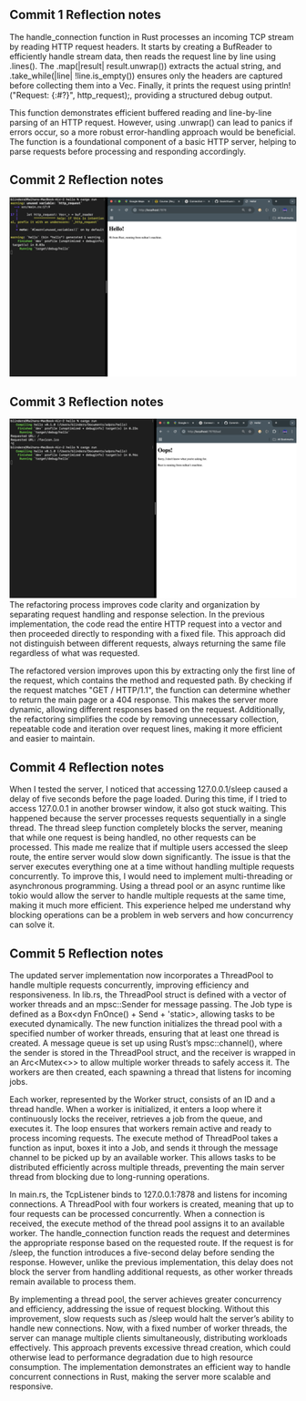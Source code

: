 ## Commit 1 Reflection notes
The handle_connection function in Rust processes an incoming TCP stream by reading HTTP request headers. It starts by creating a BufReader to efficiently handle stream data, then reads the request line by line using .lines(). The .map(|result| result.unwrap()) extracts the actual string, and .take_while(|line| !line.is_empty()) ensures only the headers are captured before collecting them into a Vec. Finally, it prints the request using println!("Request: {:#?}", http_request);, providing a structured debug output.

This function demonstrates efficient buffered reading and line-by-line parsing of an HTTP request. However, using .unwrap() can lead to panics if errors occur, so a more robust error-handling approach would be beneficial. The function is a foundational component of a basic HTTP server, helping to parse requests before processing and responding accordingly.

## Commit 2 Reflection notes
![Image - 1](/static/image1.png)

## Commit 3 Reflection notes
![Image - 2](/static/image2.png)
The refactoring process improves code clarity and organization by separating request handling and response selection. In the previous implementation, the code read the entire HTTP request into a vector and then proceeded directly to responding with a fixed file. This approach did not distinguish between different requests, always returning the same file regardless of what was requested.

The refactored version improves upon this by extracting only the first line of the request, which contains the method and requested path. By checking if the request matches "GET / HTTP/1.1", the function can determine whether to return the main page or a 404 response. This makes the server more dynamic, allowing different responses based on the request. Additionally, the refactoring simplifies the code by removing unnecessary collection, repeatable code and iteration over request lines, making it more efficient and easier to maintain.

## Commit 4 Reflection notes
When I tested the server, I noticed that accessing 127.0.0.1/sleep caused a delay of five seconds before the page loaded. During this time, if I tried to access 127.0.0.1 in another browser window, it also got stuck waiting. This happened because the server processes requests sequentially in a single thread. The thread sleep function completely blocks the server, meaning that while one request is being handled, no other requests can be processed. This made me realize that if multiple users accessed the sleep route, the entire server would slow down significantly. The issue is that the server executes everything one at a time without handling multiple requests concurrently. To improve this, I would need to implement multi-threading or asynchronous programming. Using a thread pool or an async runtime like tokio would allow the server to handle multiple requests at the same time, making it much more efficient. This experience helped me understand why blocking operations can be a problem in web servers and how concurrency can solve it.

## Commit 5 Reflection notes
The updated server implementation now incorporates a ThreadPool to handle multiple requests concurrently, improving efficiency and responsiveness. In lib.rs, the ThreadPool struct is defined with a vector of worker threads and an mpsc::Sender<Job> for message passing. The Job type is defined as a Box<dyn FnOnce() + Send + 'static>, allowing tasks to be executed dynamically. The new function initializes the thread pool with a specified number of worker threads, ensuring that at least one thread is created. A message queue is set up using Rust’s mpsc::channel(), where the sender is stored in the ThreadPool struct, and the receiver is wrapped in an Arc<Mutex<>> to allow multiple worker threads to safely access it. The workers are then created, each spawning a thread that listens for incoming jobs.

Each worker, represented by the Worker struct, consists of an ID and a thread handle. When a worker is initialized, it enters a loop where it continuously locks the receiver, retrieves a job from the queue, and executes it. The loop ensures that workers remain active and ready to process incoming requests. The execute method of ThreadPool takes a function as input, boxes it into a Job, and sends it through the message channel to be picked up by an available worker. This allows tasks to be distributed efficiently across multiple threads, preventing the main server thread from blocking due to long-running operations.

In main.rs, the TcpListener binds to 127.0.0.1:7878 and listens for incoming connections. A ThreadPool with four workers is created, meaning that up to four requests can be processed concurrently. When a connection is received, the execute method of the thread pool assigns it to an available worker. The handle_connection function reads the request and determines the appropriate response based on the requested route. If the request is for /sleep, the function introduces a five-second delay before sending the response. However, unlike the previous implementation, this delay does not block the server from handling additional requests, as other worker threads remain available to process them.

By implementing a thread pool, the server achieves greater concurrency and efficiency, addressing the issue of request blocking. Without this improvement, slow requests such as /sleep would halt the server’s ability to handle new connections. Now, with a fixed number of worker threads, the server can manage multiple clients simultaneously, distributing workloads effectively. This approach prevents excessive thread creation, which could otherwise lead to performance degradation due to high resource consumption. The implementation demonstrates an efficient way to handle concurrent connections in Rust, making the server more scalable and responsive.